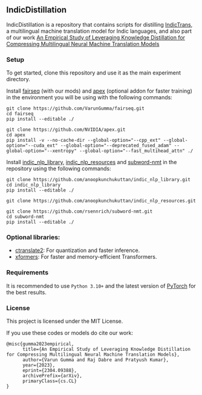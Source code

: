 ## IndicDistillation
IndicDistillation is a repository that contains scripts for distilling [IndicTrans](https://github.com/AI4Bharat/indicTrans), a multilingual machine translation model for Indic languages, and also part of our work [An Empirical Study of Leveraging Knowledge Distillation for Compressing Multilingual Neural Machine Translation Models](https://arxiv.org/abs/2304.09388)

### Setup
To get started, clone this repository and use it as the main experiment directory.

Install [fairseq](https://github.com/VarunGumma/fairseq) (with our mods) and [apex](https://github.com/NVIDIA/apex) (optional addon for faster training) in the environment you will be using with the following commands:
```
git clone https://github.com/VarunGumma/fairseq.git
cd fairseq
pip install --editable ./
```
```
git clone https://github.com/NVIDIA/apex.git
cd apex
pip install -v --no-cache-dir --global-option="--cpp_ext" --global-option="--cuda_ext" --global-option="--deprecated_fused_adam" --global-option="--xentropy" --global-option="--fast_multihead_attn" ./
```

Install [indic_nlp_library](https://github.com/anoopkunchukuttan/indic_nlp_library), [indic_nlp_resources](https://github.com/anoopkunchukuttan/indic_nlp_resources) and [subword-nmt](https://github.com/rsennrich/subword-nmt) in the repository using the following commands:

```
git clone https://github.com/anoopkunchukuttan/indic_nlp_library.git
cd indic_nlp_library
pip install --editable ./

git clone https://github.com/anoopkunchukuttan/indic_nlp_resources.git

git clone https://github.com/rsennrich/subword-nmt.git
cd subword-nmt
pip install --editable ./
```

### Optional libraries:
 - [ctranslate2](https://opennmt.net/CTranslate2/): For quantization and faster inference.
 - [xformers](https://github.com/facebookresearch/xformers): For faster and memory-efficient Transformers.


### Requirements
It is recommended to use ```Python 3.10+``` and the latest version of [PyTorch](https://pytorch.org/get-started/locally/) for the best results.

### License
This project is licensed under the MIT License.

If you use these codes or models do cite our work:
```
@misc{gumma2023empirical,
      title={An Empirical Study of Leveraging Knowledge Distillation for Compressing Multilingual Neural Machine Translation Models}, 
      author={Varun Gumma and Raj Dabre and Pratyush Kumar},
      year={2023},
      eprint={2304.09388},
      archivePrefix={arXiv},
      primaryClass={cs.CL}
}
```